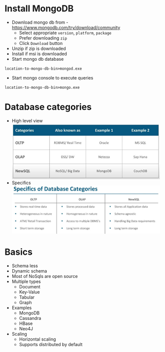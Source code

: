 # Install MongoDB
* Download mongo db from - https://www.mongodb.com/try/download/community
	* Select appropriate `version`, `platform`, `package`
	* Prefer downloading `zip`
	* Click `Download` button
* Unzip if zip is downloaded
* Install if msi is downloaded
* Start mongo db database
```
location-to-mongo-db-bin>mongod.exe
```
* Start mongo console to execute queries
```
location-to-mongo-db-bin>mongo.exe
```

# Database categories
* High level view\
![picture](pictures/database-categories.jpg)
* Specifics\
![picture](pictures/specifics-database-categories.jpg)

# Basics
* Schema less
* Dynamic schema
* Most of NoSqls are open source
* Multiple types
	* Document
	* Key-Value
	* Tabular
	* Graph
* Examples
	* MongoDB
	* Cassandra
	* HBase
	* Neo4J
* Scaling
	* Horizontal scaling
	* Supports distributed by default